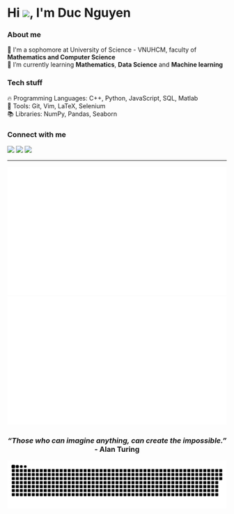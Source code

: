 <!-- <div width="100%" align="left"> -->
<h1>Hi  <img src="https://c.tenor.com/ShTnSrVLePQAAAAi/capoo-bugcat.gif" width="60" />, I'm Duc Nguyen</h1>

### About me
:book: I'm a sophomore at University of Science - VNUHCM, faculty of **Mathematics and Computer Science** </br>
:seedling: I’m currently learning **Mathematics**, **Data Science** and **Machine learning** 

### Tech stuff
:fire: Programming Languages: C++, Python, JavaScript, SQL, Matlab </br>
:toolbox: Tools: Git, Vim, LaTeX, Selenium </br>
:books: Libraries: NumPy, Pandas, Seaborn
  
### Connect with me
  <p>
    <a href="https://fb.com/nguyenduc1511">
      <img src="https://img.shields.io/badge/Facebook-%231877F2.svg?style=for-the-badge&logo=Facebook&logoColor=white"/></a>          
    <a href="https://www.linkedin.com/in/ngntrgduc/">
      <img src="https://img.shields.io/badge/linkedin-%230077B5.svg?style=for-the-badge&logo=linkedin&logoColor=white"/></a>          
    <a href="mailto:trungducnguyen1511@gmail.com">
      <img src="https://img.shields.io/badge/Gmail-D14836?style=for-the-badge&logo=gmail&logoColor=white"/></a>
  </p>
  
---  

<div width="100%" align="center">  
  <img src="https://github.com/ngntrgduc/github-stats/blob/master/generated/overview.svg">
  <img src="https://github.com/ngntrgduc/github-stats/blob/master/generated/languages.svg">
 
 ### ***“Those who can imagine anything, can create the impossible.”*** - Alan Turing
 
![](https://github.com/ducnguyen1511/ducnguyen1511/blob/output/github-contribution-grid-snake.svg)
